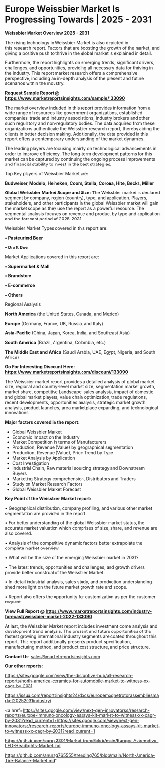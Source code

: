 # Europe Weissbier Market Is Progressing Towards | 2025 - 2031

<Strong> Weissbier Market Overview 2025 - 2031</strong>

The rising technology in Weissbier Market is also depicted in this research report. Factors that are boosting the growth of the market, and giving a positive push to thrive in the global market is explained in detail.

Furthermore, the report highlights on emerging trends, significant drivers, challenges, and opportunities, providing all necessary data for thriving in the industry. This report market research offers a comprehensive perspective, including an in-depth analysis of the present and future scenarios within the industry.

<strong>Request Sample Report @ <a href=https://www.marketreportsinsights.com/sample/133090>https://www.marketreportsinsights.com/sample/133090</a></strong>

The market overview included in this report provides information from a wide range of resources like government organizations, established companies, trade and industry associations, industry brokers and other such regulatory and non-regulatory bodies. The data acquired from these organizations authenticate the Weissbier research report, thereby aiding the clients in better decision making. Additionally, the data provided in this report offers a contemporary understanding of the market dynamics.

The leading players are focusing mainly on technological advancements in order to improve efficiency. The long-term development patterns for this market can be captured by continuing the ongoing process improvements and financial stability to invest in the best strategies.

Top Key players of Weissbier Market are:

<strong>Budweiser, Modelo, Heineken, Coors, Stella, Corona, Hite, Becks, Miller</strong>

<strong><b>Global Weissbier Market Scope and Size:</b></strong>
The Weissbier market is declared segment by company, region (country), type, and application. Players, stakeholders, and other participants in the global Weissbier market will gain the market scope as they use the report as a powerful resource. The segmental analysis focuses on revenue and product by type and application and the forecast period of 2025-2031.

Weissbier Market Types covered in this report are:

<strong>• Pasteurimd Beer

• Draft Beer</strong>

Market Applications covered in this report are:

<strong>• Supermarket & Mall

• Brandstore

• E-commerce

• Others</strong> 

Regional Analysis

<strong>North America</strong> (the United States, Canada, and Mexico)

<strong>Europe</strong> (Germany, France, UK, Russia, and Italy)

<strong>Asia-Pacific</strong> (China, Japan, Korea, India, and Southeast Asia)

<strong>South America</strong> (Brazil, Argentina, Colombia, etc.)

<strong>The Middle East and Africa</strong> (Saudi Arabia, UAE, Egypt, Nigeria, and South Africa)

<strong>Go For Interesting Discount Here: <a href=https://www.marketreportsinsights.com/discount/133090>https://www.marketreportsinsights.com/discount/133090</a></strong>

The Weissbier market report provides a detailed analysis of global market size, regional and country-level market size, segmentation market growth, market share, competitive Landscape, sales analysis, impact of domestic and global market players, value chain optimization, trade regulations, recent developments, opportunities analysis, strategic market growth analysis, product launches, area marketplace expanding, and technological innovations.

<strong><b>Major factors covered in the report:</b></strong>
<ul>
  <li>Global Weissbier Market </li>
  <li>Economic Impact on the Industry</li>
  <li>Market Competition in terms of Manufacturers</li>
  <li>Production, Revenue (Value) by geographical segmentation</li>
  <li>Production, Revenue (Value), Price Trend by Type</li>
  <li>Market Analysis by Application</li>
  <li>Cost Investigation</li>
  <li>Industrial Chain, Raw material sourcing strategy and Downstream Buyers</li>
  <li>Marketing Strategy comprehension, Distributors and Traders</li>
  <li>Study on Market Research Factors</li>
  <li>Global Weissbier Market Forecast</li>
</ul>

<strong><b>Key Point of the Weissbier Market report:</b></strong>

• Geographical distribution, company profiling, and various other market segmentation are provided in the report.

• For better understanding of the global Weissbier market status, the accurate market valuation which comprises of size, share, and revenue are also covered.

• Analysis of the competitive dynamic factors better extrapolate the complete market overview

• What will be the size of the emerging Weissbier market in 2031?

• The latest trends, opportunities and challenges, and growth drivers provide better construal of the Weissbier Market.

• In-detail industrial analysis, sales study, and production understanding shed more light on the future market growth rate and scope.

• Report also offers the opportunity for customization as per the customer request.

<strong><b>View Full Report @ <a href=https://www.marketreportsinsights.com/industry-forecast/weissbier-market-2022-133090>https://www.marketreportsinsights.com/industry-forecast/weissbier-market-2022-133090</a></b></strong>


At last, the Weissbier Market report includes investment come analysis and development trend analysis. The present and future opportunities of the fastest growing international industry segments are coated throughout this report. This report additionally presents product specification, manufacturing method, and product cost structure, and price structure.

<strong>Contact Us:</strong>
sales@marketreportsinsights.com

<strong>Our other reports:</strong>

<a href=https://sites.google.com/view/the-disruptive-hub/all-research-reports/north-america-ceramics-for-automobile-market-to-witness-xx-cagr-by-2031>https://sites.google.com/view/the-disruptive-hub/all-research-reports/north-america-ceramics-for-automobile-market-to-witness-xx-cagr-by-2031</a>

<a href=https://issuu.com/reportsinsights24/docs/europemagnetrotorassembliesmarket20252031industryi>https://issuu.com/reportsinsights24/docs/europemagnetrotorassembliesmarket20252031industryi</a>

<a href=https://sites.google.com/view/next-gen-innovatorss/research-reports/europe-immuno-oncology-assays-kit-market-to-witness-xx-cagr-by-2031?read_current=1>https://sites.google.com/view/next-gen-innovatorss/research-reports/europe-immuno-oncology-assays-kit-market-to-witness-xx-cagr-by-2031?read_current=1</a>

<a href=https://github.com/cargo2301/Market-trend/blob/main/Europe-Automotive-LED-Headlights-Market.md>https://github.com/cargo2301/Market-trend/blob/main/Europe-Automotive-LED-Headlights-Market.md</a>

<a href=https://github.com/anurag765555/trending765/blob/main/North-America-Tire-Balance-Market.md>https://github.com/anurag765555/trending765/blob/main/North-America-Tire-Balance-Market.md</a>"
